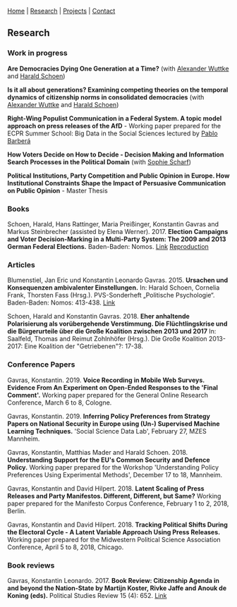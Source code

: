 [Home](https://kostagav.github.io/) | [Research](https://kostagav.github.io/research) | [Projects](https://kostagav.github.io/projects) | [Contact](https://kostagav.github.io/contact)

## Research

### Work in progress

**Are Democracies Dying One Generation at a Time?** (with [Alexander Wuttke](http://www.alexander-wuttke.de/) and [Harald Schoen](http://lspwpp.sowi.uni-mannheim.de/team/lehrstuhlinhaber/))

**Is it all about generations? Examining competing theories on the temporal dynamics of citizenship norms in consolidated democracies** (with [Alexander Wuttke](http://www.alexander-wuttke.de/) and [Harald Schoen](http://lspwpp.sowi.uni-mannheim.de/team/lehrstuhlinhaber/))

**Right-Wing Populist Communication in a Federal System. A topic model approach on press releases of the AfD** - Working paper prepared for the ECPR Summer School: Big Data in the Social Sciences lectured by [Pablo Barberá](http://pablobarbera.com/)

**How Voters Decide on How to Decide - Decision Making and Information Search Processes in the Political Domain** (with [Sophie Scharf](http://cognition.uni-mannheim.de/mitarbeiter/m_sc_sophie_scharf/))

**Political Institutions, Party Competition and Public Opinion in Europe. How Institutional Constraints Shape the Impact of Persuasive Communication on Public Opinion** - Master Thesis

### Books

Schoen, Harald, Hans Rattinger, Maria Preißinger, Konstantin Gavras and  Markus  Steinbrecher (assisted by Elena Werner). 2017. **Election Campaigns and Voter Decision-Marking in a Multi-Party System: The 2009 and 2013 German Federal Elections.** Baden-Baden: Nomos. [Link](https://www.nomos-elibrary.de/10.5771/9783845254418-418/ursachen-und-konsequenzen-ambivalenter-einstellungen) [Reproduction](http://lspwpp.sowi.uni-mannheim.de/team/lehrstuhlinhaber/Monographien/Reproduction.zip)

### Articles

Blumenstiel, Jan Eric und Konstantin Leonardo Gavras. 2015. **Ursachen und Konsequenzen ambivalenter Einstellungen.** In: Harald Schoen, Cornelia Frank, Thorsten Fass (Hrsg.). PVS-Sonderheft „Politische Psychologie“. Baden-Baden: Nomos: 413-438. [Link](https://www.nomos-elibrary.de/10.5771/9783845273228/election-campaigns-and-voter-decision-making-in-a-multi-party-system) 

Schoen, Harald and Konstantin Gavras. 2018. **Eher anhaltende Polarisierung als vorübergehende Verstimmung. Die Flüchtlingskrise und die Bürgerurteile über die Große Koalition zwischen 2013 und 2017** In: Saalfeld, Thomas and Reimut Zohlnhöfer (Hrsg.). Die Große Koalition 2013-2017: Eine Koalition der "Getriebenen"?: 17-38.

### Conference Papers

Gavras, Konstantin. 2019. **Voice Recording in Mobile Web Surveys. Evidence From An Experiment on Open-Ended Responses to the 'Final Comment'.** Working paper prepared for the General Online Research Conference, March 6 to 8, Cologne.

Gavras, Konstantin. 2019. **Inferring Policy Preferences from Strategy Papers on National Security in Europe using (Un-) Supervised Machine Learning Techniques.** 'Social Science Data Lab', February 27, MZES Mannheim.

Gavras, Konstantin, Matthias Mader and Harald Schoen. 2018. **Understanding Support for the EU's Common Security and Defence Policy.** Working paper prepared for the Workshop 'Understanding Policy Preferences Using Experimental Methods', December 17 to 18, Mannheim.

Gavras, Konstantin and David Hilpert. 2018. **Latent Scaling of Press Releases and Party Manifestos. Different, Different, but Same?** Working paper prepared for the Manifesto Corpus Conference, February 1 to 2, 2018, Berlin. 

Gavras, Konstantin and David Hilpert. 2018. **Tracking Political Shifts During the Electoral Cycle - A Latent Variable Approach Using Press Releases.** Working paper prepared for the Midwestern Political Science Association Conference, April 5 to 8, 2018, Chicago.

### Book reviews

Gavras, Konstantin Leonardo. 2017. **Book Review: Citizenship Agenda in and beyond the Nation-State by Martijn Koster, Rivke Jaffe and Anouk de Koning (eds).** Political Studies Review 15 (4): 652. [Link](http://journals.sagepub.com/doi/abs/10.1177/1478929917720411)
